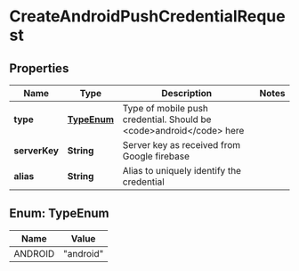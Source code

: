 

# CreateAndroidPushCredentialRequest


## Properties

| Name | Type | Description | Notes |
|------------ | ------------- | ------------- | -------------|
|**type** | [**TypeEnum**](#TypeEnum) | Type of mobile push credential. Should be &lt;code&gt;android&lt;/code&gt; here |  |
|**serverKey** | **String** | Server key as received from Google firebase |  |
|**alias** | **String** | Alias to uniquely identify the credential |  |



## Enum: TypeEnum

| Name | Value |
|---- | -----|
| ANDROID | &quot;android&quot; |



